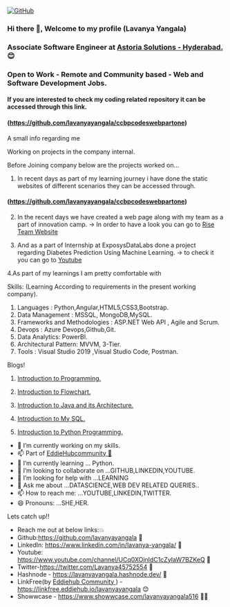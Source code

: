 <!-- **lavanyayangala/lavanyayangala** is a ✨ _special_ ✨ repository because its `README.md` (this file) appears on your GitHub profile. -->

<!-- Here are some ideas to get you started: -->

[![GitHub](https://badgen.net/badge/icon/github?icon=github&label)](https://github.com)


### Hi there 👋, Welcome to my profile (Lavanya Yangala)
### Associate Software Engineer at <a href = "https://www.astoriasolutions.com/">Astoria Solutions - Hyderabad.</a> 😊
### Open to Work - Remote and Community based - Web and Software Development Jobs.
#### If you are interested to check my coding related repository it can be accessed through this link.

#### (https://github.com/lavanyayangala/ccbpcodeswebpartone)

A small info regarding me 

Working on projects in the company internal.

Before Joining company below are the projects worked on... 

1. In recent days as part of my learning journey i have done the static websites of different scenarios they can be accessed through.
  
  #### (https://github.com/lavanyayangala/ccbpcodeswebpartone)
  
2. In the recent days we have created a web page along with my team as a part of innovation camp.
 ->  In order to have a look you can go to <a href="https://sriram5-coder.github.io/RISE_/index.html">Rise Team Website</a>

3. And as a part of Internship at ExposysDataLabs done a project regarding Diabetes Prediction Using Machine Learning.
-> to check it you can go to <a href="https://www.youtube.com/watch?v=9FZV0JCA0MA&ab_channel=lavanyayangala">Youtube</a> 

4.As part of my learnings I am pretty comfortable with  

Skills: (Learning According to requirements in the present working company).
1. Languages : Python,Angular,HTML5,CSS3,Bootstrap.
2. Data Management : MSSQL, MongoDB,MySQL.
3. Frameworks and Methodologies : ASP.NET Web API , Agile and Scrum.
4. Devops : Azure Devops,Github,Git.
5. Data Analytics: PowerBI.
6. Architectural Pattern: MVVM, 3-Tier.
7. Tools : Visual Studio 2019 ,Visual Studio Code, Postman.

Blogs!
1. <a href="https://lavanyayangala.hashnode.dev/introduction-to-programming-and-its-languages">Introduction to Programming.</a>

2. <a href="https://lavanyayangala.hashnode.dev/flowchart">Introduction to Flowchart.</a>

3. <a href="https://lavanyayangala.hashnode.dev/introduction-to-java-architecture-of-java">Introduction to Java and its Architecture.</a>

4. <a href="https://lavanyayangala.hashnode.dev/my-sql">Introduction to My SQL.</a>

5. <a href="https://lavanyayangala.hashnode.dev/learn-the-fundamentals-of-python-programming-an-introduction-to-python-for-beginners">Introduction to Python Programming.</a>
   
- 🔭 I’m currently working on my skills. 
- 📫 Part of <a href="https://github.com/EddieHubCommunity">EddieHubcommunity 🙋</a>
- 🌱 I’m currently learning ... Python.
- 👯 I’m looking to collaborate on ...GITHUB,LINKEDIN,YOUTUBE.
- 🤔 I’m looking for help with ...LEARNING
- 💬 Ask me about ...DATASCIENCE,WEB DEV RELATED QUERIES..
- 📫 How to reach me: ...YOUTUBE,LINKEDIN,TWITTER.
- 😄 Pronouns: ...SHE,HER.


Lets catch up!!
- Reach me out at below links:💥
- Github:https://github.com/lavanyayangala 🙋
- LinkedIn: https://www.linkedin.com/in/lavanya-yangala/ 👸
- Youtube: https://www.youtube.com/channel/UCq0XOjnIdC1cZyIaW7BZKeQ 💬
- Twitter-https://twitter.com/Lavanya45752554 💬
- Hashnode - https://lavanyayangala.hashnode.dev/ 💬
- LinkFree(by <a href="https://linkfree.eddiehub.io/"> Eddiehub Community </a>) - https://linkfree.eddiehub.io/lavanyayangala 😊 
- Showwcase - https://www.showwcase.com/lavanyayangala516 👩‍💻


